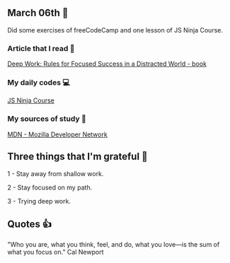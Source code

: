 ## March 06th :pushpin:

Did some exercises of freeCodeCamp and one lesson of JS Ninja Course.  

### Article that I read :newspaper:

[Deep Work: Rules for Focused Success in a Distracted World - book](https://www.amazon.com.br/Deep-Work-Focused-Success-Distracted/dp/1455586692)

### My daily codes :computer:

[JS Ninja Course](https://github.com/matheusmazeto/curso-javascript-ninja)

### My sources of study :scroll:

[MDN - Mozilla Developer Network](https://developer.mozilla.org/pt-BR/docs/Web/JavaScript/)

## Three things that I'm grateful :pray:

1 - Stay away from shallow work.

2 - Stay focused on my path.

3 - Trying deep work.

## Quotes :thumbsup:

"Who you are, what you think, feel, and do, what you love—is the sum of what you focus on." Cal Newport